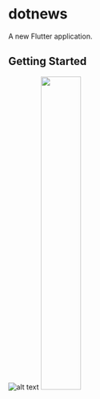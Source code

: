 # dotnews

A new Flutter application.

## Getting Started

![alt text](https://i.imgur.com/6aJlpI1.jpg)
<img src="https://i.imgur.com/6aJlpI1.jpg" width="40%">
